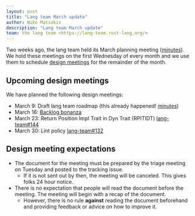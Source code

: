 ```yaml
---
layout: post
title: "Lang team March update"
author: Niko Matsakis
description: "Lang team March update"
team: the lang team <https://lang-team.rust-lang.org/>
---
```

Two weeks ago, the lang team held its March planning meeting ([minutes]). We hold these meetings on the first Wednesday of every month and we use them to schedule [design meetings] for the remainder of the month.

[minutes]: https://github.com/rust-lang/lang-team/blob/master/design-meeting-minutes/2022-03-02-planning-meeting.md

[active-initiatives]: https://lang-team.rust-lang.org/initiatives.html

## Upcoming design meetings

We have planned the following design meetings:

* March 9: Draft lang team roadmap (this already happened! [minutes](https://github.com/rust-lang/lang-team/blob/master/design-meeting-minutes/2022-03-09-lang-roadmap.md))
* March 16: [Backlog bonanza](https://lang-team.rust-lang.org/meetings/backlog-bonanza.html)
* March 23: Return Position Impl Trait in Dyn Trait (RPITIDT) [lang-team#144](https://github.com/rust-lang/lang-team/issues/144)
* March 30: Lint policy [lang-team#132](https://github.com/rust-lang/lang-team/issues/132)

## Design meeting expectations

* The document for the meeting must be prepared by the triage meeting on Tuesday and posted to the tracking issue.
    * If it is not sent out by then, the meeting will be canceled. This gives folks 24 hour notice.
* There is no expectation that people will read the document before the meeting. The meeting will begin with a recap of the document.
    * However, there is no rule **against** reading the document beforehand and providing feedback or advice on how to improve it.

[lang-team-141]: https://github.com/rust-lang/lang-team/issues/141
[backlog bonanza]: https://lang-team.rust-lang.org/meetings/backlog-bonanza.html
[design meetings]: https://lang-team.rust-lang.org/meetings/design.html